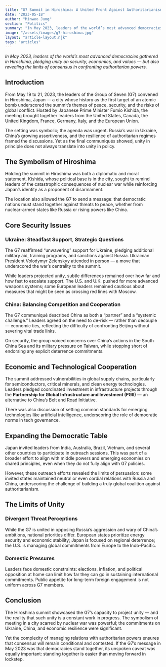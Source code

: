 ```yaml
---
title: "G7 Summit in Hiroshima: A United Front Against Authoritarianism?"
date: "2023-05-18"
author: "Minwoo Jung"
section: "Politics"
summary: "In May 2023, leaders of the world’s most advanced democracies gathered in Hiroshima, pledging unity on security, economics, and values — but also revealing the limits of consensus in confronting authoritarian powers."
image: "/assets/images/g7-hiroshima.jpg"
layout: "article-layout.njk"
tags: "articles"
---
```


*In May 2023, leaders of the world’s most advanced democracies gathered in Hiroshima, pledging unity on security, economics, and values — but also revealing the limits of consensus in confronting authoritarian powers.*

## Introduction

From May 19 to 21, 2023, the leaders of the Group of Seven (G7) convened in Hiroshima, Japan — a city whose history as the first target of an atomic bomb underscored the summit’s themes of peace, security, and the risks of global conflict. Hosted by Japanese Prime Minister Fumio Kishida, the meeting brought together leaders from the United States, Canada, the United Kingdom, France, Germany, Italy, and the European Union.  

The setting was symbolic; the agenda was urgent. Russia’s war in Ukraine, China’s growing assertiveness, and the resilience of authoritarian regimes framed the discussions. Yet as the final communiqués showed, unity in principle does not always translate into unity in policy.

## The Symbolism of Hiroshima

Holding the summit in Hiroshima was both a diplomatic and moral statement. Kishida, whose political base is in the city, sought to remind leaders of the catastrophic consequences of nuclear war while reinforcing Japan’s identity as a proponent of disarmament.  

The location also allowed the G7 to send a message: that democratic nations must stand together against threats to peace, whether from nuclear-armed states like Russia or rising powers like China.

## Core Security Issues

### Ukraine: Steadfast Support, Strategic Questions

The G7 reaffirmed “unwavering” support for Ukraine, pledging additional military aid, training programs, and sanctions against Russia. Ukrainian President Volodymyr Zelenskyy attended in person — a move that underscored the war’s centrality to the summit.  

While leaders projected unity, subtle differences remained over how far and how fast to escalate support. The U.S. and U.K. pushed for more advanced weapons systems; some European leaders remained cautious about measures that might be seen as crossing red lines with Moscow.

### China: Balancing Competition and Cooperation

The G7 communiqué described China as both a “partner” and a “systemic challenge.” Leaders agreed on the need to de-risk — rather than decouple — economic ties, reflecting the difficulty of confronting Beijing without severing vital trade links.  

On security, the group voiced concerns over China’s actions in the South China Sea and its military pressure on Taiwan, while stopping short of endorsing any explicit deterrence commitments.

## Economic and Technological Cooperation

The summit addressed vulnerabilities in global supply chains, particularly for semiconductors, critical minerals, and clean energy technologies. Leaders pledged coordinated investment in infrastructure projects through the **Partnership for Global Infrastructure and Investment (PGII)** — an alternative to China’s Belt and Road Initiative.  

There was also discussion of setting common standards for emerging technologies like artificial intelligence, underscoring the role of democratic norms in tech governance.

## Expanding the Democratic Table

Japan invited leaders from India, Australia, Brazil, Vietnam, and several other countries to participate in outreach sessions. This was part of a broader effort to align with middle powers and emerging economies on shared principles, even when they do not fully align with G7 policies.  

However, these outreach efforts revealed the limits of persuasion: some invited states maintained neutral or even cordial relations with Russia and China, underscoring the challenge of building a truly global coalition against authoritarianism.

## The Limits of Unity

### Divergent Threat Perceptions

While the G7 is united in opposing Russia’s aggression and wary of China’s ambitions, national priorities differ. European states prioritize energy security and economic stability; Japan is focused on regional deterrence; the U.S. is managing global commitments from Europe to the Indo-Pacific.

### Domestic Pressures

Leaders face domestic constraints: elections, inflation, and political opposition at home can limit how far they can go in sustaining international commitments. Public appetite for long-term foreign engagement is not uniform across G7 members.

## Conclusion

The Hiroshima summit showcased the G7’s capacity to project unity — and the reality that such unity is a constant work in progress. The symbolism of meeting in a city scarred by nuclear war was powerful; the commitments on Ukraine, China, and economic resilience were significant.  

Yet the complexity of managing relations with authoritarian powers ensures that consensus will remain conditional and contested. If the G7’s message in May 2023 was that democracies stand together, its unspoken caveat was equally important: standing together is easier than moving forward in lockstep.
